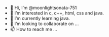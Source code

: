 - 👋 Hi, I’m @moonlightsonata-751
- 👀 I’m interested in c, c++, html, css and java.
- 🌱 I’m currently learning java.
- 💞️ I’m looking to collaborate on ...
- 📫 How to reach me ...

<!---
moonlightsonata-751/moonlightsonata-751 is a ✨ special ✨ repository because its `README.md` (this file) appears on your GitHub profile.
You can click the Preview link to take a look at your changes.
--->
